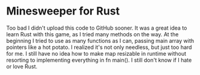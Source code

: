 # Minesweeper for Rust

Too bad I didn't upload this code to GitHub sooner. It was a great idea to learn Rust with this game, as I tried many methods on the way.
At the beginning I tried to use as many functions as I can, passing main array with pointers like a hot potato.
I realized it's not only needless, but just too hard for me. I still have no idea how to make map resizable in runtime without resorting to implementing everything in fn main().
I still don't know if I hate or love Rust.
